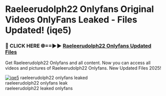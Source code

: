# Raeleerudolph22 Onlyfans Original Videos 0nlyFans Leaked - Files Updated! (iqe5)

<h3>🔴 CLICK HERE 🌐==►► <a href="https://tinyurl.com/3hn5wdd3" rel="nofollow">Raeleerudolph22 Onlyfans Updated Files</a></h3>

Get Raeleerudolph22 Onlyfans and all content. Now you can access all videos and pictures of Raeleerudolph22 Onlyfans. New Updated Files 2025!

[![iqe5](https://i.imgur.com/4HnBqBT.gif)](https://tinyurl.com/3hn5wdd3)
raeleerudolph22 onlyfans leaked<br>
raeleerudolph22 onlyfans leak<br>
raeleerudolph22 leaked onlyfans